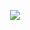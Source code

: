 <p align="center">
  <a href="https://devicons.dev.br/">
    <img src="[![Skills](https://devicons.dev.br/icons?icon=Python,Java&size=50&theme=dark&perline=2)](https://devicons.dev.br/)" />
  </a>
</p>
